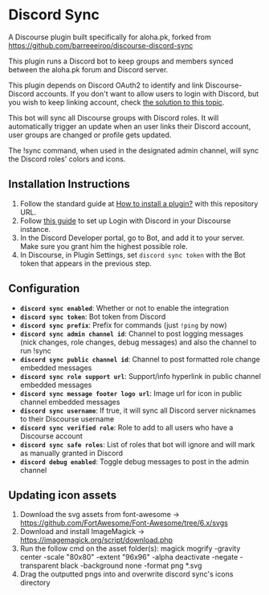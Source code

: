 # Discord Sync

A Discourse plugin built specifically for aloha.pk, forked from https://github.com/barreeeiroo/discourse-discord-sync

This plugin runs a Discord bot to keep groups and members synced between the aloha.pk forum and Discord server.

This plugin depends on Discord OAuth2 to identify and link Discourse-Discord accounts. If you don't want to allow
users to login with Discord, but you wish to keep linking account, check
[the solution to this topic](https://meta.discourse.org/t/partially-enable-login-option/175330/4?u=barreeeiroo).

This bot will sync all Discourse groups with Discord roles. It will automatically trigger an update when an user
links their Discord account, user groups are changed or profile gets updated.

The !sync command, when used in the designated admin channel, will sync the Discord roles' colors and icons.  

## Installation Instructions

1. Follow the standard guide at [How to install a plugin?](https://meta.discourse.org/t/install-a-plugin/19157?u=barreeeiroo)
with this repository URL.
2. Follow [this guide](https://meta.discourse.org/t/configuring-discord-login-for-discourse/127129) to set up Login with Discord
in your Discourse instance.
3. In the Discord Developer portal, go to Bot, and add it to your server. Make sure you grant him the highest possible role.
4. In Discourse, in Plugin Settings, set `discord sync token` with the Bot token that appears in the previous step.

## Configuration

- **`discord sync enabled`**: Whether or not to enable the integration
- **`discord sync token`**: Bot token from Discord
- **`discord sync prefix`**: Prefix for commands (just `!ping` by now)
- **`discord sync admin channel id`**: Channel to post logging messages (nick changes, role changes, debug messages) and also the channel to run !sync
- **`discord sync public channel id`**: Channel to post formatted role change embedded messages
- **`discord sync role support url`**: Support/info hyperlink in public channel embedded messages
- **`discord sync message footer logo url`**: Image url for icon in public channel embedded messages
- **`discord sync username`**: If true, it will sync all Discord server nicknames to their Discourse username
- **`discord sync verified role`**: Role to add to all users who have a Discourse account
- **`discord sync safe roles`**: List of roles that bot will ignore and will mark as manually granted in Discord
- **`discord debug enabled`**: Toggle debug messages to post in the admin channel


## Updating icon assets
1. Download the svg assets from font-awesome -> https://github.com/FortAwesome/Font-Awesome/tree/6.x/svgs
2. Download and install ImageMagick -> https://imagemagick.org/script/download.php
3. Run the follow cmd on the asset folder(s): magick mogrify -gravity center -scale "80x80" -extent "96x96" -alpha deactivate -negate -transparent black -background none -format png *.svg
4. Drag the outputted pngs into and overwrite discord sync's icons directory
